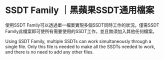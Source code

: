 <h1><strong>SSDT Family ｜黑蘋果SSDT通用檔案</strong></h1>
<p>使用SSDT Family可以透過單一檔案實現多個SSDT同時工作的狀況。僅需SSDT Family此檔案即可使所有需要使用的SSDT工作，並且無須加入其他任何檔案。</p>
<p>Using SSDT Family, multiple SSDTs can work simultaneously through a single file. Only this file is needed to make all the SSDTs needed to work, and there is no need to add any other files.</p>
